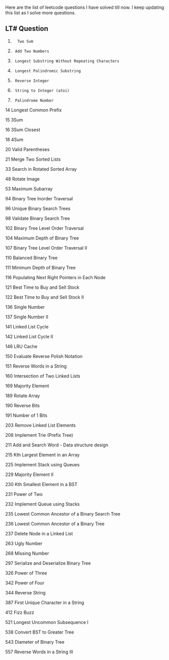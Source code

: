 Here are the list of leetcode questions I have solved till now. I keep updating this list as I solve more questions.

LT#     Question
-------------------------------------------------------
1.       Two Sum

2.		Add Two Numbers

3.		Longest Substring Without Repeating Characters

5.		Longest Palindromic Substring

7.		Reverse Integer

8.		String to Integer (atoi)

9.		Palindrome Number

14	    Longest Common Prefix

15	    3Sum

16	    3Sum Closest

18	    4Sum

20	    Valid Parentheses

21	    Merge Two Sorted Lists

33	    Search in Rotated Sorted Array

48	    Rotate Image

53	    Maximum Subarray

94	    Binary Tree Inorder Traversal

96	    Unique Binary Search Trees

98	    Validate Binary Search Tree

102	    Binary Tree Level Order Traversal

104	    Maximum Depth of Binary Tree

107	    Binary Tree Level Order Traversal II

110	    Balanced Binary Tree

111	    Minimum Depth of Binary Tree

116	    Populating Next Right Pointers in Each Node

121	    Best Time to Buy and Sell Stock

122	    Best Time to Buy and Sell Stock II

136	    Single Number

137	    Single Number II

141	    Linked List Cycle

142	    Linked List Cycle II

146	    LRU Cache

150	    Evaluate Reverse Polish Notation

151	    Reverse Words in a String

160	    Intersection of Two Linked Lists

169	    Majority Element

189	    Rotate Array

190	    Reverse Bits

191	    Number of 1 Bits

203	    Remove Linked List Elements

208	    Implement Trie (Prefix Tree)

211	    Add and Search Word - Data structure design

215	    Kth Largest Element in an Array

225	    Implement Stack using Queues

229	    Majority Element II

230	    Kth Smallest Element in a BST

231	    Power of Two

232	    Implement Queue using Stacks

235	    Lowest Common Ancestor of a Binary Search Tree

236	    Lowest Common Ancestor of a Binary Tree

237	    Delete Node in a Linked List

263	    Ugly Number

268	    Missing Number

297	    Serialize and Deserialize Binary Tree

326	    Power of Three

342	    Power of Four

344	    Reverse String

387	    First Unique Character in a String

412	    Fizz Buzz

521	    Longest Uncommon Subsequence I

538	    Convert BST to Greater Tree

543	    Diameter of Binary Tree

557	    Reverse Words in a String III
